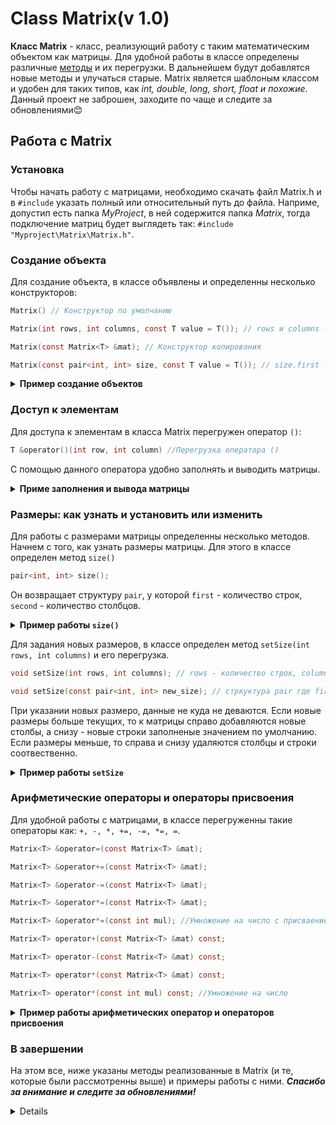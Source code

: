 # Class Matrix(v 1.0)
**Класс Matrix** - класс, реализующий работу с таким математическим объектом как матрицы.
Для удобной работы в классе определены различные [методы](#PublicMetods) и их перегрузки. В дальнейшем будут добавлятся новые методы и улучаться старые. Matrix является шаблоным классом и удобен для таких типов, как *int, double, long, short, float и похожие*.
Данный проект не заброшен, заходите по чаще и следите за обновлениями😊

## Работа с Matrix
### Установка
Чтобы начать работу с матрицами, необходимо скачать файл Matrix.h и в `#include` указать полный или относительный путь до файла. Наприме, допустип есть папка *MyProject*, в ней содержится папка *Matrix*, тогда подключение матриц будет выглядеть так: `#include "Myproject\Matrix\Matrix.h"`.

### Создание объекта
Для создание объекта, в классе объявлены и определенны несколько конструкторов:

```h
Matrix() // Конструктор по умолчанию

Matrix(int rows, int columns, const T value = T()); // rows и columns - количество строк и столбцов, value - значение заполнения матрицы

Matrix(const Matrix<T> &mat); // Конструктор копирования

Matrix(const pair<int, int> size, const T value = T()); // size.first - строки, size.second - столбцы
```

<details>
<summary><strong>Пример создание объектов</strong></summary>
    
```cpp
#include "Matrix.h"
int main()
{
    Matrix<int> mat1;
    Matrix<int> mat2(3, 3, 3);
    Matrix<int> mat3(mat2);
    Matrix<int> mat4(pair<int, int>(3, 3), 4);
    return 0;
}
```
</details>

### Доступ к элементам
Для доступа к элементам в класса Matrix перегружен оператор `()`:

```h
T &operator()(int row, int column) //Перегрузка оператора ()
```
С помощью данного оператора удобно заполнять и выводить матрицы.
<details>
<summary><strong>Приме заполнения и вывода матрицы</strong></summary>

```cpp
#include <iostream>
#include "Matrix.h"
using namespace std;
int main()
{
    int rows = 3; // Количество строк
    int columns = 3; // Количество столбцов
    Matrix<int> mat1(rows, columns);
    for (int i = 0; i < rows; i++) //Проход по строкам
    {
        for (int j = 0; j < columns; j++) //Проход по столбцам
        {
            cin >> mat1(i, j);
        }
    }
    cout << "Матрица mat1:" << endl;
    for (int i = 0; i < rows; i++)
    {
        for (int j = 0; j < columns; j++)
        {
            cout << mat1(i, j) << " ";
        }
        cout << endl;
    }
    return 0;
}
```

<details>
<summary><b>Входные данные</b></summary>
    
`1 2 3 4 5 6 7 8 9`

</details>

<details>
<summary><b>Вывод в консоль</b></summary>
    
```
Матрица mat1:
1 2 3
4 5 6
7 8 9
```
</details>
</details>

### Размеры: как узнать и установить или изменить
Для работы с размерами матрицы определенны несколько методов. 
Начнем с того, как узнать размеры матрицы. Для этого в классе определен метод `size()`

```h
pair<int, int> size();
```
Он возвращает структуру `pair`, у которой `first` - количество строк, `second` - количество столбцов.

<details>
<summary><strong>Пример работы <code>size()</code></strong></summary>

```cpp
#include <iostream>
#include "Matrix.h"
using namespace std;
int main()
{
    Matrix<double> mat1(3, 3);
    pair<int, int> size = mat1.size();
    cout << "Количество строк в mat1 - " << size.first << ". Количество столбцов в mat1 - " << size.second << endl;
    return 0;
}
```
<details>
<summary><b>Вывод в консоль</b></summary>

`Количество строк в mat1 - 3. Количество столбцов в mat1 - 3`
</details>
</details>

Для задания новых размеров, в классе определен метод `setSize(int rows, int columns)` и его перегрузка.
```h
void setSize(int rows, int columns); // rows - количество строк, columns - количество столбцов

void setSize(const pair<int, int> new_size); // стркуктура pair где first - количество строк, second - количество столбцов
```
При указании новых размеро, данные не куда не деваются. Если новые размеры больше текущих, то к матрицы справо добавляются новые столбы, а снизу - новые строки заполненые значением по умолчанию. Если размеры меньше, то справа и снизу удаляются столбцы и строки соотвественно.

<details>
<summary><strong>Пример работы <code>setSize</code></strong></summary>
    
```cpp
#include <iostream>
#include "Matrix.h"
using namespace std;
int main()
{
    Matrix<float> mat1(5, 5, 1); // Создание матрицы 3*3 заполненый 1
    Matrix<float> mat2;          // Создание пустого объекта
    pair<int, int> size(2, 2);
    mat2.setSize(size); // Задание новых размеро 2*2
    cout << "mat2 после установки новых размеров 2 * 2" << endl;
    for (int i = 0; i < size.first; i++)
    {
        for (int j = 0; j < size.second; j++)
        {
            cout << mat2(i, j) << " ";
        }
        cout << endl;
    }
    cout << "\nmat1 до установки новых размеров" << endl;
    for (int i = 0; i < mat1.size().first; i++)
    {
        for (int j = 0; j < mat1.size().second; j++)
        {
            cout << mat1(i, j) << " ";
        }
        cout << endl;
    }
    mat1.setSize(3, 7); // Устанавливаем новый размер 3*7
    cout << "\nmat1 после установки новых размеров 3 * 7" << endl;
    for (int i = 0; i < mat1.size().first; i++)
    {
        for (int j = 0; j < mat1.size().second; j++)
        {
            cout << mat1(i, j) << " ";
        }
        cout << endl;
    }
}
```
<details>
<summary><b>Вывод в консоль</b></summary>

```
mat2 после установки новых размеров 2 * 2
0 0 
0 0 

mat1 до установки новых размеров   
1 1 1 1 1 
1 1 1 1 1 
1 1 1 1 1 
1 1 1 1 1 
1 1 1 1 1 

mat1 после установки новых размеров 3 * 7
1 1 1 1 1 0 0 
1 1 1 1 1 0 0 
1 1 1 1 1 0 0
```
</details>  
</details>

### Арифметические операторы и операторы присвоения
Для удобной работы с матрицами, в классе перегруженны такие операторы как: `+, -, *, +=, -=, *=, =`.
```h
Matrix<T> &operator=(const Matrix<T> &mat);

Matrix<T> &operator+=(const Matrix<T> &mat);

Matrix<T> &operator-=(const Matrix<T> &mat);

Matrix<T> &operator*=(const Matrix<T> &mat);

Matrix<T> &operator*=(const int mul); //Умножение на число с присваением

Matrix<T> operator+(const Matrix<T> &mat) const;

Matrix<T> operator-(const Matrix<T> &mat) const;

Matrix<T> operator*(const Matrix<T> &mat) const;

Matrix<T> operator*(const int mul) const; //Умножение на число
```
<details>
<summary><strong>Пример работы aрифметических оператор и операторов присвоения</strong></summary>

```cpp
#include <iostream>
#include "Matrix.h"

using namespace std;

template <typename T>
void printMatrix(const Matrix<T> &mat, const string &name = "") //Функция для вывода матрицы
{
    auto size = mat.size();
    if (!name.empty())
    {
        cout << "Матрица " << name << " (" << size.first << "x" << size.second << "):" << endl;
    }
    else
    {
        cout << "Матрица " << size.first << "x" << size.second << ":" << endl;
    }
    for (int i = 0; i < size.first; ++i)
    {
        for (int j = 0; j < size.second; ++j)
        {
            cout << mat(i, j) << " ";
        }
        cout << endl;
    }
    cout << endl;
}

int main()
{
    Matrix<int> mat1(2, 3, 1); // Создание матрицы 2x3, заполненной единицами
    Matrix<int> mat2(2, 3, 2); // Создание матрицы 2x3, заполненной двойками
    Matrix<int> mat3(3, 2, 3); // Создание матрицы 3x2, заполненной тройками

    cout << "Исходные матрицы:" << endl;
    printMatrix(mat1, "mat1 (2x3, заполнена 1)");
    printMatrix(mat2, "mat2 (2x3, заполнена 2)");
    printMatrix(mat3, "mat3 (3x2, заполнена 3)");

    // Тестирование оператора присваивания
    cout << "\n=== Тестирование оператора присваивания ===" << endl;
    Matrix<int> mat4 = mat1;
    cout << "Матрица после операции присваивания (mat4 = mat1):" << endl;
    printMatrix(mat4, "mat4");

    // Тестирование оператора +=
    cout << "\n=== Тестирование оператора += ===" << endl;
    mat1 += mat2;
    cout << "Матрица после операции += (mat1 += mat2):" << endl;
    printMatrix(mat1, "mat1");

    // Тестирование оператора +
    cout << "\n=== Тестирование оператора + ===" << endl;
    Matrix<int> mat5 = mat1 + mat2;
    cout << "Матрица после операции + (mat5 = mat1 + mat2):" << endl;
    printMatrix(mat5, "mat5");

    // Тестирование оператора -=
    cout << "\n=== Тестирование оператора -= ===" << endl;
    mat1 -= mat2;
    cout << "Матрица после операции -= (mat1 -= mat2):" << endl;
    printMatrix(mat1, "mat1");

    // Тестирование оператора -
    cout << "\n=== Тестирование оператора - ===" << endl;
    Matrix<int> mat6 = mat2 - mat1;
    cout << "Матрица после операции - (mat6 = mat2 - mat1):" << endl;
    printMatrix(mat6, "mat6");

    // Тестирование оператора *= (умножение на скаляр)
    cout << "\n=== Тестирование оператора *= (умножение на скаляр) ===" << endl;
    mat1 *= 3;
    cout << "Матрица после операции *= (mat1 *= 3):" << endl;
    printMatrix(mat1, "mat1");

    // Тестирование оператора * (умножение на скаляр)
    cout << "\n=== Тестирование оператора * (умножение на скаляр) ===" << endl;
    Matrix<int> mat7 = mat1 * 2;
    cout << "Матрица после операции * (mat7 = mat1 * 2):" << endl;
    printMatrix(mat7, "mat7");

    // Тестирование матричного умножения
    cout << "\n=== Тестирование матричного умножения ===" << endl;
    Matrix<int> mat8 = mat2 * mat3;
    cout << "Матрица после матричного умножения (mat8 = mat2 * mat3):" << endl;
    printMatrix(mat8, "mat8");

    // Тестирование оператора *= (матричное умножение)
    cout << "\n=== Тестирование оператора *= (матричное умножение) ===" << endl;
    mat2 *= mat3;
    cout << "Матрица после операции *= (mat2 *= mat3):" << endl;
    printMatrix(mat2, "mat2");

    // Тестирование с другими типами данных
    cout << "\n=== Тестирование с типом double ===" << endl;
    Matrix<double> mat9(2, 2, 1.5);
    Matrix<double> mat10(2, 2, 2.5);
    cout << "Матрицы типа double:" << endl;
    printMatrix(mat9, "mat9 (2x2, заполнена 1.5)");
    printMatrix(mat10, "mat10 (2x2, заполнена 2.5)");

    Matrix<double> mat11 = mat9 + mat10;
    cout << "Матрица типа double после операции + (mat11 = mat9 + mat10):" << endl;
    printMatrix(mat11, "mat11");

    return 0;
}
```
<details>
<summary><b>Вывод в конслоль</b></summary>

```
Исходные матрицы:
Матрица mat1 (2x3, заполнена 1):
1 1 1 
1 1 1 

Матрица mat2 (2x3, заполнена 2):
2 2 2 
2 2 2 

Матрица mat3 (3x2, заполнена 3):
3 3 
3 3 
3 3 


=== Тестирование оператора присваивания ===
Матрица после операции присваивания (mat4 = mat1):
Матрица mat4 (2x3):
1 1 1 
1 1 1 


=== Тестирование оператора += ===
Матрица после операции += (mat1 += mat2):
Матрица mat1 (2x3):
3 3 3 
3 3 3 


=== Тестирование оператора + ===
Матрица после операции + (mat5 = mat1 + mat2):
Матрица mat5 (2x3):
5 5 5 
5 5 5 


=== Тестирование оператора -= ===
Матрица после операции -= (mat1 -= mat2):
Матрица mat1 (2x3):
1 1 1 
1 1 1 


=== Тестирование оператора - ===
Матрица после операции - (mat6 = mat2 - mat1):
Матрица mat6 (2x3):
1 1 1 
1 1 1 


=== Тестирование оператора *= (умножение на скаляр) ===
Матрица после операции *= (mat1 *= 3):
Матрица mat1 (2x3):
3 3 3 
3 3 3 


=== Тестирование оператора * (умножение на скаляр) ===
Матрица после операции * (mat7 = mat1 * 2):
Матрица mat7 (2x3):
6 6 6 
6 6 6 


=== Тестирование матричного умножения ===
Матрица после матричного умножения (mat8 = mat2 * mat3):
Матрица mat8 (2x2):
18 18 
18 18 


=== Тестирование оператора *= (матричное умножение) ===
Матрица после операции *= (mat2 *= mat3):
Матрица mat2 (2x2):
18 18 
18 18 


=== Тестирование с типом double ===
Матрицы типа double:
Матрица mat9 (2x2, заполнена 1.5):
1.5 1.5 
1.5 1.5 

Матрица mat10 (2x2, заполнена 2.5):
2.5 2.5 
2.5 2.5 

Матрица типа double после операции + (mat11 = mat9 + mat10):
Матрица mat11 (2x2):
4 4 
4 4 
```
</details>
</details>

### В завершении
На этом все, ниже указаны методы реализованные в Matrix (и те, которые были рассмотренны выше) и примеры работы с ними.
***Спасибо за внимание и следите за обновлениями!***

<details>
<a id="PublicMetods"><summary><h2>Публичные методы</h2></summary></a>
    
| Методы | Описание |
|:------:|:---------|
|[addColumns](#addColumns)|Добавляет справо указаное количество столбцов|
|addRows| Добавляет снизу указаное количество строк|
|clear|Очищает объект класса|
|fill|Заполняет матрицу указанным значением|
|removeColumns|Удаляет справо указаное количество столбцов|
|removeRows|Удаляет снизу указаное количество строк|
|setSize|Устанавливает новые размеры матрицы|
|size|Возвращает структуру `pair`, где `firs` - количество строк,<br>`second` - количество столбцов|
<details>
<summary><a id="addColumns"><h3><code>addColumns</code></h3></a></summary>

```h
void addColumns(int columns); // Добавляет новые столбцы справо
```
**Пример**
```cpp
#include <iostream>
#include "Matrix.h"
using namespace std;
int main()
{
    Matrix<int> mat1(3, 4, 5);
    cout << "mat1 до добавление столбцов" << endl;
    for (int i = 0; i < mat1.size().first; i++)
    {
        for (int j = 0; j < mat1.size().second; j++)
        {
            cout << mat1(i, j) << " ";
        }
        cout << endl;
    }
    mat1.addColumns(3); // Добавляем 3 столбца
    cout << "mat1 после добавление 3 столбцов" << endl;
    for (int i = 0; i < mat1.size().first; i++)
    {
        for (int j = 0; j < mat1.size().second; j++)
        {
            cout << mat1(i, j) << " ";
        }
        cout << endl;
    }
    return 0;
}
```
**Вывод в консль**
```cpp
mat1 до добавление столбцов
5 5 5 5
5 5 5 5
5 5 5 5
mat1 после добавление 3 столбцов
5 5 5 5 0 0 0
5 5 5 5 0 0 0
5 5 5 5 0 0 0
```
</details>
</details>
